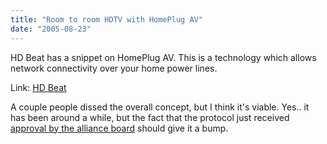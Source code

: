 ```yaml
---
title: "Room to room HDTV with HomePlug AV"
date: "2005-08-23"
---
```


HD Beat has a snippet on HomePlug AV. This is a technology which allows network connectivity over your home power lines.  
  
Link: [HD Beat](http://www.hdbeat.com/2005/08/19/room-to-room-hdtv-with-homeplug-av/)  
  
A couple people dissed the overall concept, but I think it's viable. Yes.. it has been around a while, but the fact that the protocol just received [approval by the alliance board](http://www.tomshardware.com/hardnews/20050819_173634.html) should give it a bump.
